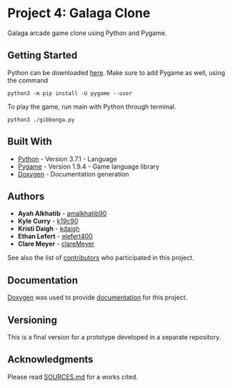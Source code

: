 # Project 4: Galaga Clone

Galaga arcade game clone using Python and Pygame.

## Getting Started

Python can be downloaded [here](https://www.python.org/downloads/). Make sure to add Pygame as well, using the command

```
python3 -m pip install -U pygame --user
```

To play the game, run main with Python through terminal.

```
python3 ./gibbonga.py
```

## Built With

* [Python](https://www.python.org/) - Version 3.7.1 - Language
* [Pygame](https://www.pygame.org/news) - Version 1.9.4 - Game language library
* [Doxygen](http://www.doxygen.nl/) - Documentation generation

## Authors

* **Ayah Alkhatib** - [amalkhatib90](https://github.com/amalkhatib90/)
* **Kyle Curry** - [k19c90](https://github.com/k19c90)
* **Kristi Daigh** - [kdaigh](https://github.com/kdaigh)
* **Ethan Lefert** - [elefert400](https://github.com/elefert400)
* **Clare Meyer** - [clareMeyer](https://github.com/clareMeyer)

See also the list of [contributors](https://github.com/kdaigh/Project04/graphs/contributors) who participated in this project.

## Documentation

[Doxygen](http://www.doxygen.nl/) was used to provide [documentation](https://github.com/kdaigh/Project04/tree/master/documentation/html) for this project.

## Versioning

This is a final version for a prototype developed in a separate repository.

## Acknowledgments

Please read [SOURCES.md](https://github.com/kdaigh/Project04/blob/master/documentation/SOURCES.md) for a works cited.
